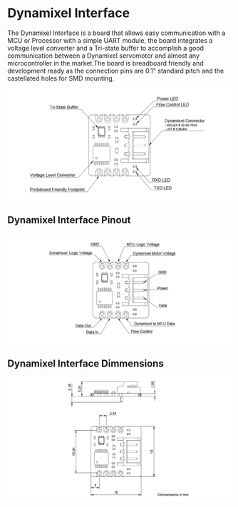 # Dynamixel Interface
The Dynamixel Interface is a board that allows easy communication with a MCU or Processor with a simple UART module, the board integrates a voltage level converter and a Tri-state buffer to accomplish a good communication between a Dynamixel servomotor and almost any microcontroller in the market.The board is breadboard friendly and development ready as the connection pins are 0.1" standard pitch and the castellated holes for SMD mounting.

![dinamixelInterface_Features](https://github.com/JosueAGtz/dynamixelInterface/blob/main/Images/dInterface_Features.png)

## Dynamixel Interface Pinout
![dinamixelInterface_Pinout](https://github.com/JosueAGtz/dynamixelInterface/blob/main/Images/dInterface_Pinout.png)

## Dynamixel Interface Dimmensions
![dinamixelInterface_Dimmensions](https://github.com/JosueAGtz/dynamixelInterface/blob/main/Images/dInterface_Dimmensions.png)


